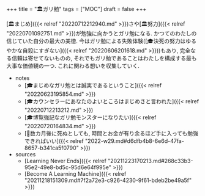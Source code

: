 +++
title = "🏛ガリ勉"
tags = ["MOC"]
draft = false
+++

[🏛まじめ]({{< relref "20220712212940.md" >}})さや[🏛努力]({{< relref "20220701092751.md" >}})が勉強に向かうとガリ勉になる. かつてのわたしの信じていた自分の最大の美徳. 今はガリ勉による失敗体験([🎓決死の努力はゆるやかな自殺にすぎない]({{< relref "20220606201618.md" >}}))もあり, 完全なる信頼は寄せてないものの, それでもガリ勉であることはわたしを構成する最も大事な価値観の一つ. これに関わる想いを収集していく.

-   notes
    -   [🎓まじめなガリ勉とは誠実であるということ]({{< relref "20220623195854.md" >}})
    -   [🎓カウンセラーにあなたのよいところはまじめさと言われた]({{< relref "20220712213212.md" >}})
    -   [🎓博覧強記なガリ勉モンスターになりたい]({{< relref "20220720164834.md" >}})
    -   [💭数カ月後に死ぬとしても, 時間とお金が有り余るほど手に入っても勉強できればいい]({{< relref "2022-w29.md#d6dfb4b8-6e6d-47fa-8657-b341ca5f0790" >}})
-   sources
    -   [Learning Never Ends]({{< relref "20211223170213.md#268c33b3-95e2-49e8-bd5c-95d6e64f995e" >}})
    -   [Become A Learning Machine]({{< relref "20211218151309.md#7f2a72e3-c926-4230-9f61-bdeb2be49a5f" >}})
